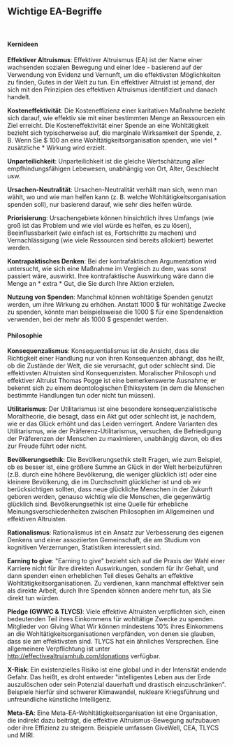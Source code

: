 


## Wichtige EA-Begriffe
<br>

#### Kernideen
**Effektiver Altruismus**: Effektiver Altruismus (EA) ist der Name einer wachsenden sozialen Bewegung und einer Idee - basierend auf der Verwendung von Evidenz und Vernunft, um die effektivsten Möglichkeiten zu finden, Gutes in der Welt zu tun. Ein effektiver Altruist ist jemand, der sich mit den Prinzipien des effektiven Altruismus identifiziert und danach handelt.

**Kosteneffektivität**: Die Kosteneffizienz einer karitativen Maßnahme bezieht sich darauf, wie effektiv sie mit einer bestimmten Menge an Ressourcen ein Ziel erreicht. Die Kosteneffektivität einer Spende an eine Wohltätigkeit bezieht sich typischerweise auf, die marginale Wirksamkeit der Spende, z. B. Wenn Sie $ 100 an eine Wohltätigkeitsorganisation spenden, wie viel * zusätzliche * Wirkung wird erzielt.

**Unparteilichkeit**: Unparteilichkeit ist die gleiche Wertschätzung aller empfhindungsfähigen Lebewesen, unabhängig von Ort, Alter, Geschlecht usw.

**Ursachen-Neutralität**: Ursachen-Neutralität verhält man sich, wenn man wählt, wo und wie man helfen kann (z. B. welche Wohltätigkeitsorganisation spenden soll), nur basierend darauf, wie sehr dies helfen würde. 

**Priorisierung**: Ursachengebiete können hinsichtlich ihres Umfangs (wie groß ist das Problem und wie viel würde es helfen, es zu lösen), Beeinflussbarkeit (wie einfach ist es, Fortschritte zu machen) und Vernachlässigung (wie viele Ressourcen sind bereits allokiert) bewertet werden.

**Kontrapaktisches Denken**: Bei der kontrafaktischen Argumentation wird untersucht, wie sich eine Maßnahme im Vergleich zu dem, was sonst passiert wäre, auswirkt. Ihre kontrafaktische Auswirkung wäre dann die Menge an * extra * Gut, die Sie durch Ihre Aktion erzielen.

**Nutzung von Spenden**: Manchmal können wohltätige Spenden genutzt werden, um ihre Wirkung zu erhöhen. Anstatt 1000 $ für wohltätige Zwecke zu spenden, könnte man beispielsweise die 1000 $ für eine Spendenaktion verwenden, bei der mehr als 1000 $ gespendet werden.
<br>

#### Philosophie
**Konsequenzalismus**: Konsequentialismus ist die Ansicht, dass die Richtigkeit einer Handlung nur von ihren Konsequenzen abhängt, das heißt, ob die Zustände der Welt, die sie verursacht, gut oder schlecht sind. Die effektivsten Altruisten sind Konsequenzisten. Moralischer Philosoph und effektiver Altruist Thomas Pogge ist eine bemerkenswerte Ausnahme; er bekennt sich zu einem deontologischen Ethiksystem (in dem die Menschen bestimmte Handlungen tun oder nicht tun müssen).

**Utilitarismus**: Der Utilitarismus ist eine besondere konsequenzialistische Moraltheorie, die besagt, dass ein Akt gut oder schlecht ist, je nachdem, wie er das Glück erhöht und das Leiden verringert. Andere Varianten des Utilitarismus, wie der Präferenz-Utilitarismus, versuchen, die Befriedigung der Präferenzen der Menschen zu maximieren, unabhängig davon, ob dies zur Freude führt oder nicht.

**Bevölkerungsethik**: Die Bevölkerungsethik stellt Fragen, wie zum Beispiel, ob es besser ist, eine größere Summe an Glück in der Welt herbeizuführen (z.B. durch eine höhere Bevölkerung, die weniger glücklich ist) oder eine kleinere Bevölkerung, die im Durchschnitt glücklicher ist und ob wir berücksichtigen sollten, dass neue glückliche Menschen in der Zukunft geboren werden, genauso wichtig wie die Menschen, die gegenwärtig glücklich sind.
Bevölkerungsethik ist eine Quelle für erhebliche Meinungsverschiedenheiten zwischen Philosophen im Allgemeinen und effektiven Altruisten.

**Rationalismus**: Rationalismus ist ein Ansatz zur Verbesserung des eigenen Denkens und einer assoziierten Gemeinschaft, die am Studium von kognitiven Verzerrungen, Statistiken interessiert sind.

**Earning to give**: "Earning to give" bezieht sich auf die Praxis der Wahl einer Karriere nicht für ihre direkten Auswirkungen, sondern für ihr Gehalt, und dann spenden einen erheblichen Teil dieses Gehalts an effektive Wohltätigkeitsorganisationen. Zu verdienen, kann manchmal effektiver sein als direkte Arbeit, durch Ihre Spenden können andere mehr tun, als Sie direkt tun würden.

**Pledge (GWWC & TLYCS)**: Viele effektive Altruisten verpflichten sich, einen bedeutenden Teil ihres Einkommens für wohltätige Zwecke zu spenden. Mitglieder von Giving What Wir können mindestens 10% ihres Einkommens an die Wohltätigkeitsorganisationen verpfänden, von denen sie glauben, dass sie am effektivsten sind. TLYCS hat ein ähnliches Versprechen. Eine allgemeinere Verpflichtung ist unter http://effectivealtruismhub.com/donations verfügbar.

**X-Risk**: Ein existenzielles Risiko ist eine global und in der Intensität endende Gefahr. Das heißt, es droht entweder "intelligentes Leben aus der Erde auszulöschen oder sein Potenzial dauerhaft und drastisch einzuschränken". Beispiele hierfür sind schwerer Klimawandel, nukleare Kriegsführung und unfreundliche künstliche Intelligenz.

**Meta-EA**: Eine Meta-EA-Wohltätigkeitsorganisation ist eine Organisation, die indirekt dazu beiträgt, die effektive Altruismus-Bewegung aufzubauen oder ihre Effizienz zu steigern. Beispiele umfassen GiveWell, CEA, TLYCS und MIRI.
